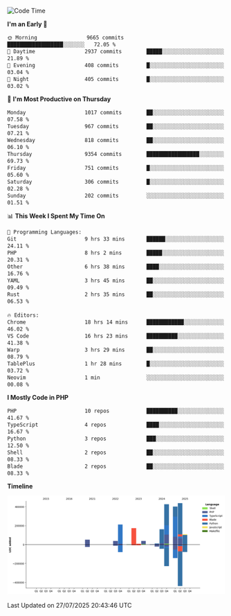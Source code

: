 <!--START_SECTION:waka-->
![Code Time](http://img.shields.io/badge/Code%20Time-3%2C896%20hrs%2035%20mins-blue)

**I'm an Early 🐤** 

```text
🌞 Morning                9665 commits        ██████████████████░░░░░░░   72.05 % 
🌆 Daytime                2937 commits        █████░░░░░░░░░░░░░░░░░░░░   21.89 % 
🌃 Evening                408 commits         █░░░░░░░░░░░░░░░░░░░░░░░░   03.04 % 
🌙 Night                  405 commits         █░░░░░░░░░░░░░░░░░░░░░░░░   03.02 % 
```
📅 **I'm Most Productive on Thursday** 

```text
Monday                   1017 commits        ██░░░░░░░░░░░░░░░░░░░░░░░   07.58 % 
Tuesday                  967 commits         ██░░░░░░░░░░░░░░░░░░░░░░░   07.21 % 
Wednesday                818 commits         ██░░░░░░░░░░░░░░░░░░░░░░░   06.10 % 
Thursday                 9354 commits        █████████████████░░░░░░░░   69.73 % 
Friday                   751 commits         █░░░░░░░░░░░░░░░░░░░░░░░░   05.60 % 
Saturday                 306 commits         █░░░░░░░░░░░░░░░░░░░░░░░░   02.28 % 
Sunday                   202 commits         ░░░░░░░░░░░░░░░░░░░░░░░░░   01.51 % 
```


📊 **This Week I Spent My Time On** 

```text
💬 Programming Languages: 
Git                      9 hrs 33 mins       ██████░░░░░░░░░░░░░░░░░░░   24.11 % 
PHP                      8 hrs 2 mins        █████░░░░░░░░░░░░░░░░░░░░   20.31 % 
Other                    6 hrs 38 mins       ████░░░░░░░░░░░░░░░░░░░░░   16.76 % 
YAML                     3 hrs 45 mins       ██░░░░░░░░░░░░░░░░░░░░░░░   09.49 % 
Rust                     2 hrs 35 mins       ██░░░░░░░░░░░░░░░░░░░░░░░   06.53 % 

🔥 Editors: 
Chrome                   18 hrs 14 mins      ████████████░░░░░░░░░░░░░   46.02 % 
VS Code                  16 hrs 23 mins      ██████████░░░░░░░░░░░░░░░   41.38 % 
Warp                     3 hrs 29 mins       ██░░░░░░░░░░░░░░░░░░░░░░░   08.79 % 
TablePlus                1 hr 28 mins        █░░░░░░░░░░░░░░░░░░░░░░░░   03.72 % 
Neovim                   1 min               ░░░░░░░░░░░░░░░░░░░░░░░░░   00.08 % 
```

**I Mostly Code in PHP** 

```text
PHP                      10 repos            ██████████░░░░░░░░░░░░░░░   41.67 % 
TypeScript               4 repos             ████░░░░░░░░░░░░░░░░░░░░░   16.67 % 
Python                   3 repos             ███░░░░░░░░░░░░░░░░░░░░░░   12.50 % 
Shell                    2 repos             ██░░░░░░░░░░░░░░░░░░░░░░░   08.33 % 
Blade                    2 repos             ██░░░░░░░░░░░░░░░░░░░░░░░   08.33 % 
```



**Timeline**

![Lines of Code chart](https://raw.githubusercontent.com/abrahamgreyson/abrahamgreyson/main/assets/bar_graph.png)


 Last Updated on 27/07/2025 20:43:46 UTC
<!--END_SECTION:waka-->
